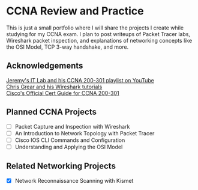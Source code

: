 # CCNA Review and Practice
This is just a small portfolio where I will share the projects I create while studying for my CCNA exam. I plan to post writeups of Packet Tracer labs, Wireshark packet inspection, and explanations of networking concepts like the OSI Model, TCP 3-way handshake, and more.

## Acknowledgements
[Jeremy's IT Lab and his CCNA 200-301 playlist on YouTube](https://www.youtube.com/watch?v=H8W9oMNSuwo&list=PLxbwE86jKRgMpuZuLBivzlM8s2Dk5lXBQ)   
[Chris Grear and his Wireshark tutorials](https://www.youtube.com/c/ChrisGreer)   
[Cisco's Official Cert Guide for CCNA 200-301](https://www.ciscopress.com/store/ccna-200-301-official-cert-guide-library-9781587147142)

## Planned CCNA Projects

- [ ] Packet Capture and Inspection with Wireshark
- [ ] An Introduction to Network Topology with Packet Tracer
- [ ] Cisco IOS CLI Commands and Configuration
- [ ] Understanding and Applying the OSI Model

## Related Networking Projects

- [x] Network Reconnaissance Scanning with Kismet
